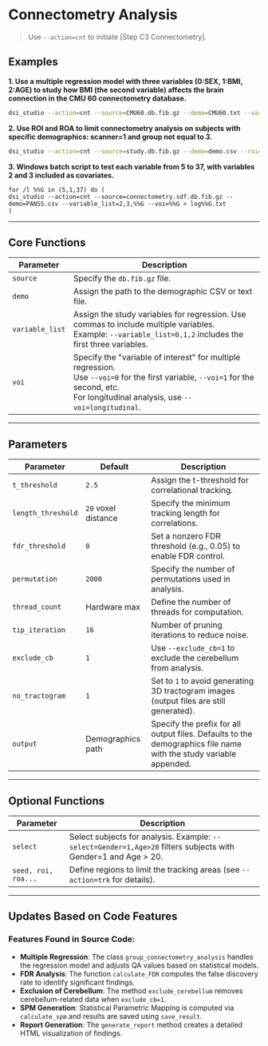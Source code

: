 # Connectometry Analysis

> Use `--action=cnt` to initiate [Step C3 Connectometry].

## Examples

**1. Use a multiple regression model with three variables (0:SEX, 1:BMI, 2:AGE) to study how BMI (the second variable) affects the brain connection in the CMU 60 connectometry database.**

```bash
dsi_studio --action=cnt --source=CMU60.db.fib.gz --demo=CMU60.txt --variable_list=0,1,2 --voi=1 --roi=FreeSurferDKT:left_precentral --output=CMU60
```

**2. Use ROI and ROA to limit connectometry analysis on subjects with specific demographics: scanner=1 and group not equal to 3.**

```bash
dsi_studio --action=cnt --source=study.db.fib.gz --demo=demo.csv --roi=ROI.nii.gz --roa=ROA.nii.gz --select="scanner=1,group/3" --variable_list=2,4,5 --voi=5
```

**3. Windows batch script to test each variable from 5 to 37, with variables 2 and 3 included as covariates.**

```batch
for /l %%G in (5,1,37) do (
dsi_studio --action=cnt --source=connectometry.sdf.db.fib.gz --demo=PANSS.csv --variable_list=2,3,%%G --voi=%%G > log%%G.txt
)
```

---

## Core Functions

| **Parameter**    | **Description**                                                                 |
|-------------------|---------------------------------------------------------------------------------|
| `source`         | Specify the `db.fib.gz` file.                                                   |
| `demo`           | Assign the path to the demographic CSV or text file.                           |
| `variable_list`  | Assign the study variables for regression. Use commas to include multiple variables. <br> Example: `--variable_list=0,1,2` includes the first three variables. |
| `voi`            | Specify the "variable of interest" for multiple regression. <br> Use `--voi=0` for the first variable, `--voi=1` for the second, etc. <br> For longitudinal analysis, use `--voi=longitudinal`. |

---

## Parameters 

| **Parameter**     | **Default**          | **Description**                                                                 |
|--------------------|----------------------|---------------------------------------------------------------------------------|
| `t_threshold`     | `2.5`               | Assign the t-threshold for correlational tracking.                             |
| `length_threshold`| `20` voxel distance | Specify the minimum tracking length for correlations.                          |
| `fdr_threshold`   | `0`                 | Set a nonzero FDR threshold (e.g., 0.05) to enable FDR control.                |
| `permutation`     | `2000`              | Specify the number of permutations used in analysis.                           |
| `thread_count`    | Hardware max        | Define the number of threads for computation.                                  |
| `tip_iteration`   | `16`                | Number of pruning iterations to reduce noise.                                  |
| `exclude_cb`      | `1`                 | Use `--exclude_cb=1` to exclude the cerebellum from analysis.                  |
| `no_tractogram`   | `1`                 | Set to `1` to avoid generating 3D tractogram images (output files are still generated). |
| `output`          | Demographics path   | Specify the prefix for all output files. Defaults to the demographics file name with the study variable appended. |

---

## Optional Functions

| **Parameter**      | **Description**                                                                 |
|---------------------|---------------------------------------------------------------------------------|
| `select`          | Select subjects for analysis. Example: `--select=Gender=1,Age>20` filters subjects with Gender=1 and Age > 20. |
| `seed, roi, roa...`| Define regions to limit the tracking areas (see `--action=trk` for details).    |

---

## Updates Based on Code Features

### Features Found in Source Code:
- **Multiple Regression**: The class `group_connectometry_analysis` handles the regression model and adjusts QA values based on statistical models.
- **FDR Analysis**: The function `calculate_FDR` computes the false discovery rate to identify significant findings.
- **Exclusion of Cerebellum**: The method `exclude_cerebellum` removes cerebellum-related data when `exclude_cb=1`.
- **SPM Generation**: Statistical Parametric Mapping is computed via `calculate_spm` and results are saved using `save_result`.
- **Report Generation**: The `generate_report` method creates a detailed HTML visualization of findings.
